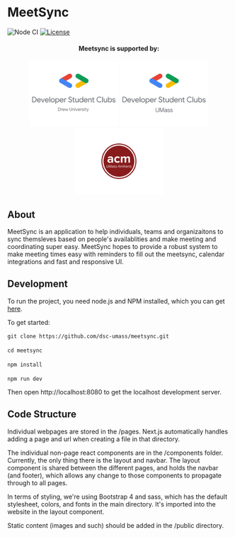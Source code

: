 # MeetSync
![Node CI](https://github.com/dsc-umass/meetsync/workflows/Node.js%20CI/badge.svg)
[![License](https://img.shields.io/badge/License-Apache%202.0-brightgreen.svg)](./LICENSE)

<div><p align="center">
<center><h4>Meetsync is supported by:</h4><a href="https://www.facebook.com/dscdrewu/"><img width="200" src="assets/dsc_drew.jpg" target="_blank"></a>
<a href="https://umassdsc.com/" target="_blank"><img width="200" src="assets/dsc_umass.jpg"></a>
<img width="200" src="assets/acm_umass.jpg"></center></p></div>

## About
MeetSync is an application to help individuals, teams and organizaitons to sync themsleves based on people's availablities and make meeting and coordinating super easy. MeetSync hopes to provide a robust system to make meeting times easy with reminders to fill out the meetsync, calendar integrations and fast and responsive UI. 

## Development
To run the project, you need node.js and NPM installed, which you can get [here](https://nodejs.org/en/).

To get started:

```
git clone https://github.com/dsc-umass/meetsync.git

cd meetsync

npm install

npm run dev
```

Then open
http://localhost:8080
to get the localhost development server.

## Code Structure
Individual webpages are stored in the /pages. Next.js automatically handles adding a page and url when creating a file in that directory. 

The individual non-page react components are in the /components folder. Currently, the only thing there is the layout and navbar. The layout component is shared between the different pages, and holds the navbar (and footer), which allows any change to those components to propagate through to all pages.

In terms of styling, we're using Bootstrap 4 and sass, which has the default stylesheet, colors, and fonts in the main directory. It's imported into the website in the layout component.

Static content (images and such) should be added in the /public directory.
